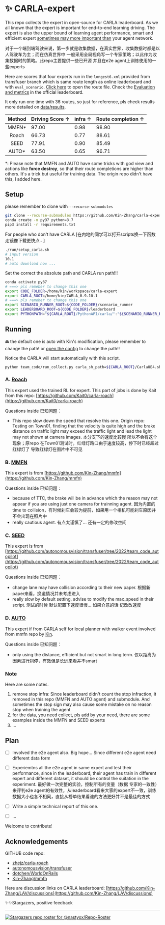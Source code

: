 # ✨ CARLA-expert

This repo collects the expert in open-source for CARLA leaderboard. As we all known that the expert is important for end-to-end learning driving. The expert is also the upper bound of learning agent performance, smart and efficient expert <u>sometimes may more important than</u> your agent network. 

对于一个端到端驾驶来说，第一步就是收集数据，在真实世界，收集数据时都是以人驾驶车为主；而在仿真世界中 一般采用全局视角写一个专家策略；以此作为收集数据时的策略。此repo主要提供一些已开源 并且在e2e agent上训练使用的一些experts

Here are scores that four experts run in the `longest6.xml` provided from transfuser branch which is same route length as online leaderboard and with `eval_scenario`. [Click here](leaderboard/data/longest6_complete.xml) to open the route file. Check the [Evaluation and metrics](https://leaderboard.carla.org/#evaluation-and-metrics) in the official leaderboard.

It only run one time with 36 routes, so just for reference, pls check results more detailed on [data/results](data/results).

|   Method | Driving Score ↑ | infra ↑ | Route completion ↑ |
| :-------: | :---------- | :--------- | :---------- |
|   MMFN* | 97.00 | 0.98 | 98.90 |
|  Roach  | 66.73 | 0.77 | 88.61 |
|   SEED  | 77.91 | 0.90 | 85.49 |
|  AUTO*  | 63.50 | 0.65 | 96.71 |

*: Please note that MMFN and AUTO have some tricks with god view and actions like **force destroy**, so that their route completions are higher than others. It's a trick but useful for training data. The origin repo didn't have this, I added here.

## Setup

please remember to clone with `--recurse-submodules`

```bash
git clone --recurse-submodules https://github.com/Kin-Zhang/carla-expert
conda create -n py37 python=3.7
pip3 install -r requirements.txt
```

For people who don't have CARLA [在内地的同学可以打开scripts换一下函数 走镜像下载更快点.. ]

```bash
./run/setup_carla.sh
# input version
10.1
# auto download now ...
```

Set the correct the absolute path and CARLA run path!!!

```bash
conda activate py37
# ===> pls remeber to change this one
export CODE_FOLDER=/home/kin/workspace/carla-expert
export CARLA_ROOT=/home/kin/CARLA_0.9.10.1
# ===> pls remeber to change this one
export SCENARIO_RUNNER_ROOT=${CODE_FOLDER}/scenario_runner
export LEADERBOARD_ROOT=${CODE_FOLDER}/leaderboard
export PYTHONPATH="${CARLA_ROOT}/PythonAPI/carla/":"${SCENARIO_RUNNER_ROOT}":"${LEADERBOARD_ROOT}":"${CARLA_ROOT}/PythonAPI/carla/dist/carla-0.9.10-py3.7-linux-x86_64.egg":"${CODE_FOLDER}/team_code":${PYTHONPATH}
```

## Running
🚘 the default one is auto with Kin's modification, please remember to change the path! or [open the config](team_code/config/collect.yaml) to change the path!!

Notice the CARLA will start automatically with this script.

```bash
python team_code/run_collect.py carla_sh_path=${CARLA_ROOT}/CarlaUE4.sh absolute_path=${CODE_FOLDER}
```

### A. [Roach](https://github.com/zhejz/carla-roach)
This expert used the trained RL for expert. This part of jobs is done by Kait from this repo: [https://github.com/Kait0/carla-roach](https://github.com/Kait0/carla-roach)



Questions inside 已知问题：

- This repo slow down the speed that resolve this one. Origin repo: Testing on Town01, finding that the velocity is quite high and the brake distance on traffic light may exceed the traffic light and lead the light may not shown at camera images. 本分支下的速度比较慢 所以不会有这个现象；原repo 在Town01测试时，红绿灯路口由于速度较高，停下时已经超过红绿灯了 导致红绿灯在图片中不可见

### B. [MMFN](https://github.com/Kin-Zhang/mmfn)

This expert is from [https://github.com/Kin-Zhang/mmfn](https://github.com/Kin-Zhang/mmfn)



Questions inside 已知问题：

- because of TTC, the brake will be in advance which the reason may not appear if you are using just one camera for trainning agent. 因为内置的time to collision，有时候刹车会较为提前，如果用一个相机可能刹车原因并不会出现在照片中
- really cautious agent. 有点太谨慎了... 还有一定的修改空间

### C. [SEED](https://github.com/autonomousvision/transfuser/tree/2022/team_code_autopilot)

This expert is from [https://github.com/autonomousvision/transfuser/tree/2022/team_code_autopilot](https://github.com/autonomousvision/transfuser/tree/2022/team_code_autopilot)



Questions inside 已知问题：

- change lane may have collision according to their new paper. 根据新paper来看，换道情况并未考虑进入
- really slow by default setting, advise to modify the max_speed in their script. 测试的时候 默认配置下速度很慢... 如果介意的话 记改改速度

### D. [AUTO](https://github.com/carla-simulator/carla/blob/master/PythonAPI/carla/agents/navigation/local_planner.py)

This expert if from CARLA self for local planner with walker event involved from mmfn repo by [Kin](https://github.com/Kin-Zhang).



Questions inside 已知问题：

- only using the distance, efficient but not smart in long term. 仅以距离为因素进行刹停，有效但是长远来看并不smart

### Note
Here are some notes.

1. remove stop infra: Since leaderboard didn't count the stop infraction, it removed in this repo (MMFN and AUTO agent) and submodule. And sometimes the stop sign may also cause some mistake on no reason stop when training the agent
2. for the data, you need collect, pls add by your need, there are some examples inside the MMFN and SEED experts
3. ...


## Plan

- [ ] Involved the e2e agent also. Big hope... Since different e2e agent need different data form
- [ ] Experiemtns all the e2e agent in same expert and test their performance, since in the leaderboard, their agent has train in different expert and different dataset, it should be control the suitation in the experiment. 最好做一次完整的实验，控制所有的变量（数据 专家的一致性） 来评判e2e agent的有效性，从leaderboard看来大家的expert不一致，训练数据大小也各不相同，直接从榜单结果看谁的方法更好并不是最佳的方式
- [ ] Write a simple technical report of this one.
- [ ] ...


Welcome to contribute!

## Acknowledgements

GITHUB code repo:
- [zhejz/carla-roach](https://github.com/zhejz/carla-roach)
- [autonomousvision/transfuser](https://github.com/autonomousvision/transfuser)
- [dotchen/WorldOnRails](https://github.com/dotchen/WorldOnRails)
- [Kin-Zhang/mmfn](https://github.com/Kin-Zhang/mmfn)

Here are discussion links on CARLA leaderboard: [https://github.com/Kin-Zhang/LAV/discussions](https://github.com/Kin-Zhang/LAV/discussions)

✨✨Stargazers, positive feedback

---

[![Stargazers repo roster for @nastyox/Repo-Roster](https://reporoster.com/stars/Kin-Zhang/carla-expert)](https://github.com/Kin-Zhang/carla-expert/stargazers)

